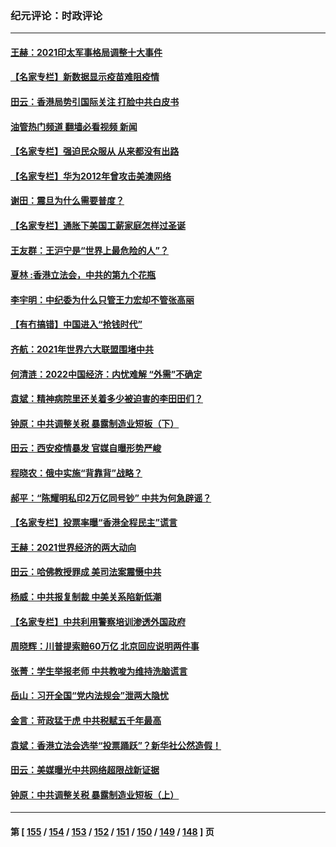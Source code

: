 ### 纪元评论：时政评论
---
#### [王赫：2021印太军事格局调整十大事件](../../pages/nsc1025/n13457632.md?12250330) 
#### [【名家专栏】新数据显示疫苗难阻疫情](../../pages/nsc1025/n13457907.md?12250330) 
#### [田云：香港局势引国际关注 打脸中共白皮书](../../pages/nsc1025/n13456762.md?12250330) 
#### [油管热门频道 翻墙必看视频 新闻](ok?12250330)
#### [【名家专栏】强迫民众服从 从来都没有出路](../../pages/nsc1025/n13456215.md?12250330) 
#### [【名家专栏】华为2012年曾攻击美澳网络](../../pages/nsc1025/n13455456.md?12250330) 
#### [谢田：震旦为什么需要普度？](../../pages/nsc1025/n13456097.md?12250330) 
#### [【名家专栏】通胀下美国工薪家庭怎样过圣诞](../../pages/nsc1025/n13455446.md?12250330) 
#### [王友群：王沪宁是“世界上最危险的人”？](../../pages/nsc1025/n13453934.md?12250330) 
#### [夏林 :香港立法会，中共的第九个花瓶](../../pages/nsc1025/n13455849.md?12250330) 
#### [李宇明：中纪委为什么只管王力宏却不管张高丽](../../pages/nsc1025/n13455657.md?12250330) 
#### [【有冇搞错】中国进入“抢钱时代”](../../pages/nsc1025/n13455628.md?12250330) 
#### [齐航：2021年世界六大联盟围堵中共](../../pages/nsc1025/n13455602.md?12250330) 
#### [何清涟：2022中国经济：内忧难解 “外需”不确定](../../pages/nsc1025/n13455281.md?12250330) 
#### [袁斌：精神病院里还关着多少被迫害的李田田们？](../../pages/nsc1025/n13455249.md?12250330) 
#### [钟原：中共调整关税 暴露制造业短板（下）](../../pages/nsc1025/n13452148.md?12250330) 
#### [田云：西安疫情暴发 官媒自曝形势严峻](../../pages/nsc1025/n13454420.md?12250330) 
#### [程晓农：俄中实施“背靠背”战略？](../../pages/nsc1025/n13454349.md?12250330) 
#### [郝平：“陈耀明私印2万亿同号钞” 中共为何急辟谣？](../../pages/nsc1025/n13453918.md?12250330) 
#### [【名家专栏】投票率曝“香港全程民主”谎言](../../pages/nsc1025/n13453213.md?12250330) 
#### [王赫：2021世界经济的两大动向](../../pages/nsc1025/n13452754.md?12250330) 
#### [田云：哈佛教授罪成 美司法案震慑中共](../../pages/nsc1025/n13452166.md?12250330) 
#### [杨威：中共报复制裁 中美关系陷新低潮](../../pages/nsc1025/n13452115.md?12250330) 
#### [【名家专栏】中共利用警察培训渗透外国政府](../../pages/nsc1025/n13450770.md?12250330) 
#### [周晓辉：川普提索赔60万亿 北京回应说明两件事](../../pages/nsc1025/n13451425.md?12250330) 
#### [张菁：学生举报老师 中共教唆为维持洗脑谎言](../../pages/nsc1025/n13451374.md?12250330) 
#### [岳山：习开全国“党内法规会”泄两大隐忧](../../pages/nsc1025/n13450200.md?12250330) 
#### [金言：苛政猛于虎 中共税赋五千年最高](../../pages/nsc1025/n13451292.md?12250330) 
#### [袁斌：香港立法会选举“投票踊跃”？新华社公然造假！](../../pages/nsc1025/n13450454.md?12250330) 
#### [田云：美媒曝光中共网络超限战新证据](../../pages/nsc1025/n13449715.md?12250330) 
#### [钟原：中共调整关税 暴露制造业短板（上）](../../pages/nsc1025/n13449672.md?12250330) 

---
#### 第 [ [155](./155.md?12250330) / [154](./154.md?12250330) / [153](./153.md?12250330) / [152](./152.md?12250330) / [151](./151.md?12250330) / [150](./150.md?12250330) / [149](./149.md?12250330) / [148](./148.md?12250330) ] 页
